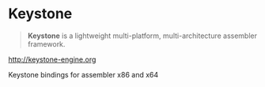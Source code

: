 # Keystone

> **Keystone** is a lightweight multi-platform, multi-architecture assembler framework.

http://keystone-engine.org

Keystone bindings for assembler x86 and x64